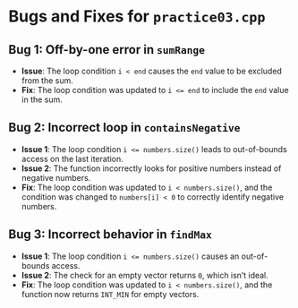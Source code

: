 # Bugs and Fixes for `practice03.cpp`

## Bug 1: Off-by-one error in `sumRange`

- **Issue**: The loop condition `i < end` causes the `end` value to be excluded from the sum.
- **Fix**: The loop condition was updated to `i <= end` to include the `end` value in the sum.
  
## Bug 2: Incorrect loop in `containsNegative`

- **Issue 1**: The loop condition `i <= numbers.size()` leads to out-of-bounds access on the last iteration.
- **Issue 2**: The function incorrectly looks for positive numbers instead of negative numbers.
- **Fix**: The loop condition was updated to `i < numbers.size()`, and the condition was changed to `numbers[i] < 0` to correctly identify negative numbers.

## Bug 3: Incorrect behavior in `findMax`

- **Issue 1**: The loop condition `i <= numbers.size()` causes an out-of-bounds access.
- **Issue 2**: The check for an empty vector returns `0`, which isn’t ideal.
- **Fix**: The loop condition was updated to `i < numbers.size()`, and the function now returns `INT_MIN` for empty vectors.
